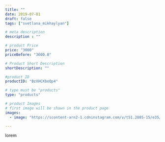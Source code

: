 ```yaml
---
title: ""
date: 2019-07-01
draft: false
tags: ["svetlana_mikhaylyan"]

# meta description
description : ""

# product Price
price: "3000"
priceBefore: "3600.0"

# Product Short Description
shortDescription: ""

#product ID
productID: "BzXHCXboQp4"

# type must be "products"
type: "products"

# product Images
# first image will be shown in the product page
images:
  - image: "https://scontent-arn2-1.cdninstagram.com/v/t51.2885-15/e35/65226855_473857493371720_2087810474433262651_n.jpg?se=7&tp=1&_nc_ht=scontent-arn2-1.cdninstagram.com&_nc_cat=104&_nc_ohc=Lt6kyeYPTgMAX8XnQgQ&oh=47ca418c7974ec7b16c98aceae9acf39&oe=6072542B&ig_cache_key=MjA3ODE2MDcwMTk3ODkwNTIwOA%3D%3D.2"

---
```

lorem
